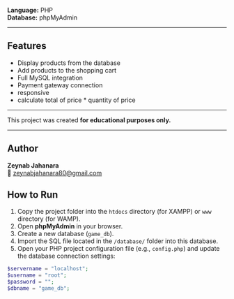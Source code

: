 **Language:** PHP  
**Database:** phpMyAdmin  

---

## Features
- Display products from the database  
- Add products to the shopping cart  
- Full MySQL integration  
- Payment gateway connection
- responsive
- calculate total of price * quantity of price

---

This project was created **for educational purposes only.**

---

## Author
**Zeynab Jahanara**  
📧 [zeynabjahanara80@gmail.com](mailto:zeynabjahanara80@gmail.com)

## How to Run
1. Copy the project folder into the `htdocs` directory (for XAMPP) or `www` directory (for WAMP).  
2. Open **phpMyAdmin** in your browser.  
3. Create a new database (`game_db`).  
4. Import the SQL file located in the `/database/` folder into this database.  
5. Open your PHP project configuration file (e.g., `config.php`) and update the database connection settings:
   
```php
$servername = "localhost";
$username = "root";
$password = "";
$dbname = "game_db";

